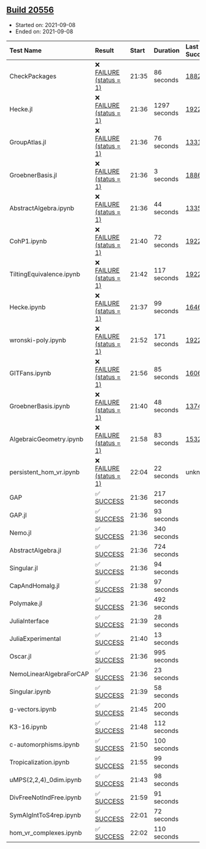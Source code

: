## [Build 20556](https://oscarci.mathematik.uni-kl.de/job/oscar/20556/)

* Started on: 2021-09-08
* Ended on: 2021-09-08

| Test Name    | Result | Start | Duration | Last Success | First Failure |
|:-------------|:-------|:------|:---------|:-------------|:--------------|
| CheckPackages | ❌ [FAILURE (status = 1)](https://oscarci.mathematik.uni-kl.de/job/oscar/20556/artifact/logs/build-20556/CheckPackages.log) | 21:35 | 86 seconds | [18822](https://oscarci.mathematik.uni-kl.de/job/oscar/18822/) | [18823](https://oscarci.mathematik.uni-kl.de/job/oscar/18823/) |
| Hecke.jl | ❌ [FAILURE (status = 1)](https://oscarci.mathematik.uni-kl.de/job/oscar/20556/artifact/logs/build-20556/Hecke.jl.log) | 21:36 | 1297 seconds | [19222](https://oscarci.mathematik.uni-kl.de/job/oscar/19222/) | [20152](https://oscarci.mathematik.uni-kl.de/job/oscar/20152/) |
| GroupAtlas.jl | ❌ [FAILURE (status = 1)](https://oscarci.mathematik.uni-kl.de/job/oscar/20556/artifact/logs/build-20556/GroupAtlas.jl.log) | 21:36 | 76 seconds | [13311](https://oscarci.mathematik.uni-kl.de/job/oscar/13311/) | [13312](https://oscarci.mathematik.uni-kl.de/job/oscar/13312/) |
| GroebnerBasis.jl | ❌ [FAILURE (status = 1)](https://oscarci.mathematik.uni-kl.de/job/oscar/20556/artifact/logs/build-20556/GroebnerBasis.jl.log) | 21:36 | 3 seconds | [18864](https://oscarci.mathematik.uni-kl.de/job/oscar/18864/) | [18865](https://oscarci.mathematik.uni-kl.de/job/oscar/18865/) |
| AbstractAlgebra.ipynb | ❌ [FAILURE (status = 1)](https://oscarci.mathematik.uni-kl.de/job/oscar/20556/artifact/logs/build-20556/AbstractAlgebra.ipynb.log) | 21:36 | 44 seconds | [13355](https://oscarci.mathematik.uni-kl.de/job/oscar/13355/) | [13356](https://oscarci.mathematik.uni-kl.de/job/oscar/13356/) |
| CohP1.ipynb | ❌ [FAILURE (status = 1)](https://oscarci.mathematik.uni-kl.de/job/oscar/20556/artifact/logs/build-20556/CohP1.ipynb.log) | 21:40 | 72 seconds | [19222](https://oscarci.mathematik.uni-kl.de/job/oscar/19222/) | [20152](https://oscarci.mathematik.uni-kl.de/job/oscar/20152/) |
| TiltingEquivalence.ipynb | ❌ [FAILURE (status = 1)](https://oscarci.mathematik.uni-kl.de/job/oscar/20556/artifact/logs/build-20556/TiltingEquivalence.ipynb.log) | 21:42 | 117 seconds | [19222](https://oscarci.mathematik.uni-kl.de/job/oscar/19222/) | [20152](https://oscarci.mathematik.uni-kl.de/job/oscar/20152/) |
| Hecke.ipynb | ❌ [FAILURE (status = 1)](https://oscarci.mathematik.uni-kl.de/job/oscar/20556/artifact/logs/build-20556/Hecke.ipynb.log) | 21:37 | 99 seconds | [16463](https://oscarci.mathematik.uni-kl.de/job/oscar/16463/) | [16464](https://oscarci.mathematik.uni-kl.de/job/oscar/16464/) |
| wronski-poly.ipynb | ❌ [FAILURE (status = 1)](https://oscarci.mathematik.uni-kl.de/job/oscar/20556/artifact/logs/build-20556/wronski-poly.ipynb.log) | 21:52 | 171 seconds | [19222](https://oscarci.mathematik.uni-kl.de/job/oscar/19222/) | [20152](https://oscarci.mathematik.uni-kl.de/job/oscar/20152/) |
| GITFans.ipynb | ❌ [FAILURE (status = 1)](https://oscarci.mathematik.uni-kl.de/job/oscar/20556/artifact/logs/build-20556/GITFans.ipynb.log) | 21:56 | 85 seconds | [16068](https://oscarci.mathematik.uni-kl.de/job/oscar/16068/) | [16069](https://oscarci.mathematik.uni-kl.de/job/oscar/16069/) |
| GroebnerBasis.ipynb | ❌ [FAILURE (status = 1)](https://oscarci.mathematik.uni-kl.de/job/oscar/20556/artifact/logs/build-20556/GroebnerBasis.ipynb.log) | 21:40 | 48 seconds | [13748](https://oscarci.mathematik.uni-kl.de/job/oscar/13748/) | [13749](https://oscarci.mathematik.uni-kl.de/job/oscar/13749/) |
| AlgebraicGeometry.ipynb | ❌ [FAILURE (status = 1)](https://oscarci.mathematik.uni-kl.de/job/oscar/20556/artifact/logs/build-20556/AlgebraicGeometry.ipynb.log) | 21:58 | 83 seconds | [15322](https://oscarci.mathematik.uni-kl.de/job/oscar/15322/) | [15323](https://oscarci.mathematik.uni-kl.de/job/oscar/15323/) |
| persistent_hom_vr.ipynb | ❌ [FAILURE (status = 1)](https://oscarci.mathematik.uni-kl.de/job/oscar/20556/artifact/logs/build-20556/persistent_hom_vr.ipynb.log) | 22:04 | 22 seconds | unknown | unknown |
| GAP | ✅ [SUCCESS](https://oscarci.mathematik.uni-kl.de/job/oscar/20556/artifact/logs/build-20556/GAP.log) | 21:36 | 217 seconds |  |  |
| GAP.jl | ✅ [SUCCESS](https://oscarci.mathematik.uni-kl.de/job/oscar/20556/artifact/logs/build-20556/GAP.jl.log) | 21:36 | 93 seconds |  |  |
| Nemo.jl | ✅ [SUCCESS](https://oscarci.mathematik.uni-kl.de/job/oscar/20556/artifact/logs/build-20556/Nemo.jl.log) | 21:36 | 340 seconds |  |  |
| AbstractAlgebra.jl | ✅ [SUCCESS](https://oscarci.mathematik.uni-kl.de/job/oscar/20556/artifact/logs/build-20556/AbstractAlgebra.jl.log) | 21:36 | 724 seconds |  |  |
| Singular.jl | ✅ [SUCCESS](https://oscarci.mathematik.uni-kl.de/job/oscar/20556/artifact/logs/build-20556/Singular.jl.log) | 21:36 | 94 seconds |  |  |
| CapAndHomalg.jl | ✅ [SUCCESS](https://oscarci.mathematik.uni-kl.de/job/oscar/20556/artifact/logs/build-20556/CapAndHomalg.jl.log) | 21:38 | 97 seconds |  |  |
| Polymake.jl | ✅ [SUCCESS](https://oscarci.mathematik.uni-kl.de/job/oscar/20556/artifact/logs/build-20556/Polymake.jl.log) | 21:36 | 492 seconds |  |  |
| JuliaInterface | ✅ [SUCCESS](https://oscarci.mathematik.uni-kl.de/job/oscar/20556/artifact/logs/build-20556/JuliaInterface.log) | 21:39 | 28 seconds |  |  |
| JuliaExperimental | ✅ [SUCCESS](https://oscarci.mathematik.uni-kl.de/job/oscar/20556/artifact/logs/build-20556/JuliaExperimental.log) | 21:40 | 13 seconds |  |  |
| Oscar.jl | ✅ [SUCCESS](https://oscarci.mathematik.uni-kl.de/job/oscar/20556/artifact/logs/build-20556/Oscar.jl.log) | 21:36 | 995 seconds |  |  |
| NemoLinearAlgebraForCAP | ✅ [SUCCESS](https://oscarci.mathematik.uni-kl.de/job/oscar/20556/artifact/logs/build-20556/NemoLinearAlgebraForCAP.log) | 21:36 | 23 seconds |  |  |
| Singular.ipynb | ✅ [SUCCESS](https://oscarci.mathematik.uni-kl.de/job/oscar/20556/artifact/logs/build-20556/Singular.ipynb.log) | 21:39 | 58 seconds |  |  |
| g-vectors.ipynb | ✅ [SUCCESS](https://oscarci.mathematik.uni-kl.de/job/oscar/20556/artifact/logs/build-20556/g-vectors.ipynb.log) | 21:45 | 200 seconds |  |  |
| K3-16.ipynb | ✅ [SUCCESS](https://oscarci.mathematik.uni-kl.de/job/oscar/20556/artifact/logs/build-20556/K3-16.ipynb.log) | 21:48 | 112 seconds |  |  |
| c-automorphisms.ipynb | ✅ [SUCCESS](https://oscarci.mathematik.uni-kl.de/job/oscar/20556/artifact/logs/build-20556/c-automorphisms.ipynb.log) | 21:50 | 100 seconds |  |  |
| Tropicalization.ipynb | ✅ [SUCCESS](https://oscarci.mathematik.uni-kl.de/job/oscar/20556/artifact/logs/build-20556/Tropicalization.ipynb.log) | 21:55 | 99 seconds |  |  |
| uMPS(2,2,4)_0dim.ipynb | ✅ [SUCCESS](https://oscarci.mathematik.uni-kl.de/job/oscar/20556/artifact/logs/build-20556/uMPS-2-2-4-_0dim.ipynb.log) | 21:43 | 98 seconds |  |  |
| DivFreeNotIndFree.ipynb | ✅ [SUCCESS](https://oscarci.mathematik.uni-kl.de/job/oscar/20556/artifact/logs/build-20556/DivFreeNotIndFree.ipynb.log) | 21:59 | 91 seconds |  |  |
| SymAlgIntToS4rep.ipynb | ✅ [SUCCESS](https://oscarci.mathematik.uni-kl.de/job/oscar/20556/artifact/logs/build-20556/SymAlgIntToS4rep.ipynb.log) | 22:01 | 72 seconds |  |  |
| hom_vr_complexes.ipynb | ✅ [SUCCESS](https://oscarci.mathematik.uni-kl.de/job/oscar/20556/artifact/logs/build-20556/hom_vr_complexes.ipynb.log) | 22:02 | 110 seconds |  |  |
